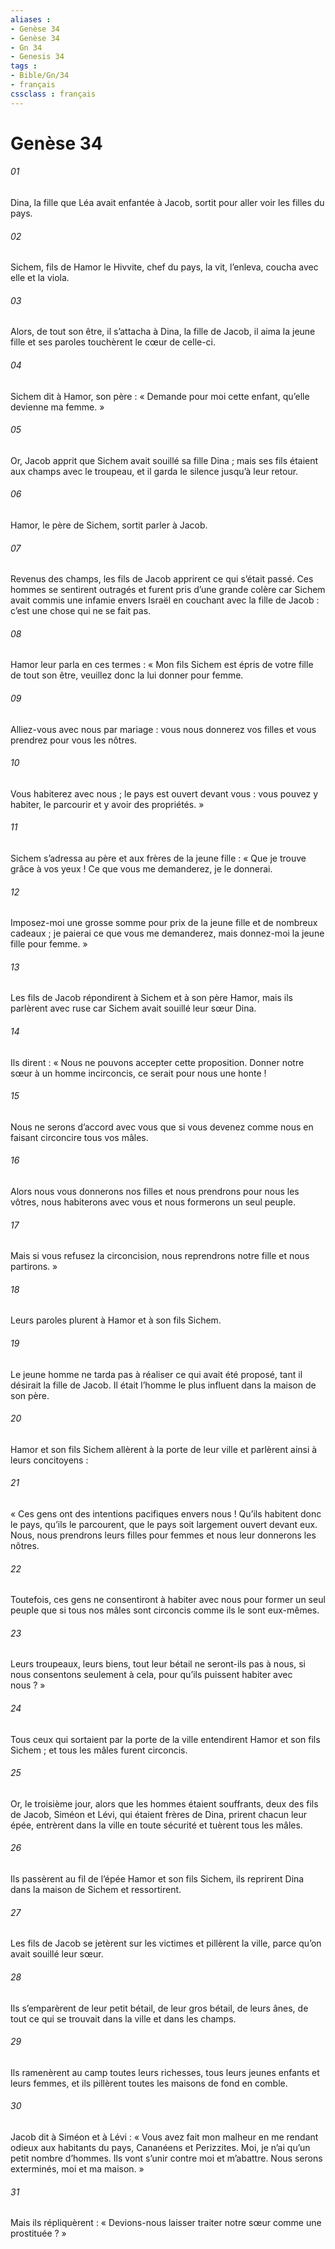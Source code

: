 ```yaml
---
aliases : 
- Genèse 34
- Genèse 34
- Gn 34
- Genesis 34
tags : 
- Bible/Gn/34
- français
cssclass : français
---
```


# Genèse 34

###### 01
Dina, la fille que Léa avait enfantée à Jacob, sortit pour aller voir les filles du pays.
###### 02
Sichem, fils de Hamor le Hivvite, chef du pays, la vit, l’enleva, coucha avec elle et la viola.
###### 03
Alors, de tout son être, il s’attacha à Dina, la fille de Jacob, il aima la jeune fille et ses paroles touchèrent le cœur de celle-ci.
###### 04
Sichem dit à Hamor, son père : « Demande pour moi cette enfant, qu’elle devienne ma femme. »
###### 05
Or, Jacob apprit que Sichem avait souillé sa fille Dina ; mais ses fils étaient aux champs avec le troupeau, et il garda le silence jusqu’à leur retour.
###### 06
Hamor, le père de Sichem, sortit parler à Jacob.
###### 07
Revenus des champs, les fils de Jacob apprirent ce qui s’était passé. Ces hommes se sentirent outragés et furent pris d’une grande colère car Sichem avait commis une infamie envers Israël en couchant avec la fille de Jacob : c’est une chose qui ne se fait pas.
###### 08
Hamor leur parla en ces termes : « Mon fils Sichem est épris de votre fille de tout son être, veuillez donc la lui donner pour femme.
###### 09
Alliez-vous avec nous par mariage : vous nous donnerez vos filles et vous prendrez pour vous les nôtres.
###### 10
Vous habiterez avec nous ; le pays est ouvert devant vous : vous pouvez y habiter, le parcourir et y avoir des propriétés. »
###### 11
Sichem s’adressa au père et aux frères de la jeune fille : « Que je trouve grâce à vos yeux ! Ce que vous me demanderez, je le donnerai.
###### 12
Imposez-moi une grosse somme pour prix de la jeune fille et de nombreux cadeaux ; je paierai ce que vous me demanderez, mais donnez-moi la jeune fille pour femme. »
###### 13
Les fils de Jacob répondirent à Sichem et à son père Hamor, mais ils parlèrent avec ruse car Sichem avait souillé leur sœur Dina.
###### 14
Ils dirent : « Nous ne pouvons accepter cette proposition. Donner notre sœur à un homme incirconcis, ce serait pour nous une honte !
###### 15
Nous ne serons d’accord avec vous que si vous devenez comme nous en faisant circoncire tous vos mâles.
###### 16
Alors nous vous donnerons nos filles et nous prendrons pour nous les vôtres, nous habiterons avec vous et nous formerons un seul peuple.
###### 17
Mais si vous refusez la circoncision, nous reprendrons notre fille et nous partirons. »
###### 18
Leurs paroles plurent à Hamor et à son fils Sichem.
###### 19
Le jeune homme ne tarda pas à réaliser ce qui avait été proposé, tant il désirait la fille de Jacob. Il était l’homme le plus influent dans la maison de son père.
###### 20
Hamor et son fils Sichem allèrent à la porte de leur ville et parlèrent ainsi à leurs concitoyens :
###### 21
« Ces gens ont des intentions pacifiques envers nous ! Qu’ils habitent donc le pays, qu’ils le parcourent, que le pays soit largement ouvert devant eux. Nous, nous prendrons leurs filles pour femmes et nous leur donnerons les nôtres.
###### 22
Toutefois, ces gens ne consentiront à habiter avec nous pour former un seul peuple que si tous nos mâles sont circoncis comme ils le sont eux-mêmes.
###### 23
Leurs troupeaux, leurs biens, tout leur bétail ne seront-ils pas à nous, si nous consentons seulement à cela, pour qu’ils puissent habiter avec nous ? »
###### 24
Tous ceux qui sortaient par la porte de la ville entendirent Hamor et son fils Sichem ; et tous les mâles furent circoncis.
###### 25
Or, le troisième jour, alors que les hommes étaient souffrants, deux des fils de Jacob, Siméon et Lévi, qui étaient frères de Dina, prirent chacun leur épée, entrèrent dans la ville en toute sécurité et tuèrent tous les mâles.
###### 26
Ils passèrent au fil de l’épée Hamor et son fils Sichem, ils reprirent Dina dans la maison de Sichem et ressortirent.
###### 27
Les fils de Jacob se jetèrent sur les victimes et pillèrent la ville, parce qu’on avait souillé leur sœur.
###### 28
Ils s’emparèrent de leur petit bétail, de leur gros bétail, de leurs ânes, de tout ce qui se trouvait dans la ville et dans les champs.
###### 29
Ils ramenèrent au camp toutes leurs richesses, tous leurs jeunes enfants et leurs femmes, et ils pillèrent toutes les maisons de fond en comble.
###### 30
Jacob dit à Siméon et à Lévi : « Vous avez fait mon malheur en me rendant odieux aux habitants du pays, Cananéens et Perizzites. Moi, je n’ai qu’un petit nombre d’hommes. Ils vont s’unir contre moi et m’abattre. Nous serons exterminés, moi et ma maison. »
###### 31
Mais ils répliquèrent : « Devions-nous laisser traiter notre sœur comme une prostituée ? »
